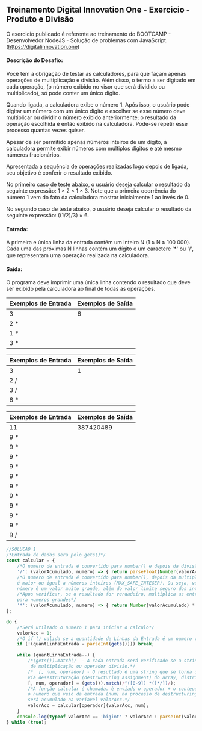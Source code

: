 ## Treinamento Digital Innovation One - Exercicio - Produto e Divisão

O exercicio publicado é referente ao treinamento do BOOTCAMP - Desenvolvedor NodeJS -  Solução de problemas com JavaScript.
(https://digitalinnovation.one)

#### Descrição do Desafio:

Você tem a obrigação de testar as calculadores, para que façam apenas operações de multiplicação e divisão. Além disso, o termo a ser digitado em cada operação, (o número exibido no visor que será dividido ou multiplicado), só pode conter um único dígito.

Quando ligada, a calculadora exibe o número 1. Após isso, o usuário pode digitar um número com um único dígito e escolher se esse número deve multiplicar ou dividir o número exibido anteriormente; o resultado da operação escolhida é então exibido na calculadora. Pode-se repetir esse processo quantas vezes quiser.

Apesar de ser permitido apenas números inteiros de um dígito, a calculadora permite exibir números com múltiplos dígitos e até mesmo números fracionários.

Apresentada a sequência de operações realizadas logo depois de ligada, seu objetivo é conferir o resultado exibido.

No primeiro caso de teste abaixo, o usuário deseja calcular o resultado da seguinte expressão: 1 × 2 × 1 × 3. Note que a primeira ocorrência do número 1 vem do fato da calculadora mostrar inicialmente 1 ao invés de 0.

No segundo caso de teste abaixo, o usuário deseja calcular o resultado da seguinte expressão: ((1/2)/3) × 6.


#### Entrada:

A primeira e única linha da entrada contém um inteiro N (1 ≤ N ≤ 100 000). Cada uma das próximas N linhas contém um dígito e um caractere '*' ou '/', que representam uma operação realizada na calculadora.

#### Saída:

O programa deve imprimir uma única linha contendo o resultado que deve ser exibido pela calculadora ao final de todas as operações.

Exemplos de Entrada  | Exemplos de Saída
------------- | -------------
3 | 6
2 * |
1 * |
3 * |


Exemplos de Entrada  | Exemplos de Saída
------------- | -------------
3 | 1
2 / |  
3 / | 
6 * | 

Exemplos de Entrada  | Exemplos de Saída
------------- | -------------
11 | 387420489
9 * | 
9 * | 
9 * | 
9 * |
9 * |
9 * |
9 * |
9 * |
9 * |
9 * |
9 / |


```javascript
//SOLUCAO 1
/*Entrada de dados sera pelo gets()*/
const calcular = {
    /*O numero de entrada é convertido para number() e depois da divisão retorna um valor float (parseFloat())*/
    '/': (valorAcumulado, numero) => { return parseFloat(Number(valorAcumulado) / Number(numero)); },
    /*O numero de entrada é convertido para number(), depois da multiplicaçao, verifica se o resultado
    é maior ou igual a números inteiros (MAX_SAFE_INTEGER). Ou seja, verifica de maneira segura, se o 
    número é um valor muito grande, além do valor limite seguro dos inteiros. */
    /*Apos verificar, se o resultado for verdadeiro, multiplica as entradas usando o BigInt(), utilizado
    para numeros grandes*/
    '*': (valorAcumulado, numero) => { return Number(valorAcumulado) * Number(numero) >= Number.MAX_SAFE_INTEGER ? BigInt(valorAcumulado) * BigInt(numero) : valorAcumulado * numero; }
};

do {
    /*Será utilzado o numero 1 para iniciar o calculo*/
    valorAcc = 1;
    /*O if () valida se a quantidade de Linhas da Entrada é um numero valido*/
    if (!(quantLinhaEntrada = parseInt(gets()))) break;

    while (quantLinhaEntrada--) {
        /*(gets()).match()  - A cada entrada será verificado se a string tem apenas numeros + operador
         de multiplicação ou operador divisão.*/
        /*  [, num, operador] - O resultado é uma string que se torna um array. Então é feito atribuição 
        via desestruturação (destructuring assignment) do array, distribuindo os valores do array nas variaveis*/
        [, num, operador] = (gets()).match(/^([0-9]) *([*/])/);
        /*A função calcular é chamada. è enviado o operador + o conteudo da variavel valorAcc + 
        o numero que veio da entrada (num) no processo de destructuring assignment . O retorno 
        será acumulado na variavel valorAcc.*/
        valorAcc = calcular[operador](valorAcc, num);
    }
    console.log(typeof valorAcc == 'bigint' ? valorAcc : parseInt(valorAcc));
} while (true);
```
